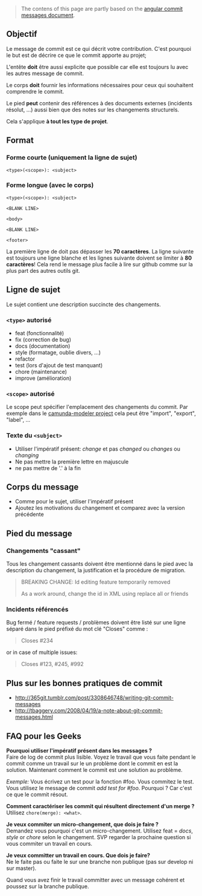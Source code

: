 >The contens of this page are partly based on the [angular commit messages document](https://docs.google.com/document/d/1QrDFcIiPjSLDn3EL15IJygNPiHORgU1_OOAqWjiDU5Y/edit?pli=1).


## Objectif

Le message de commit est ce qui décrit votre contribution.
C'est pourquoi le but est de décrire ce que le commit apporte au projet;

L'entête __doit__ être aussi explicite que possible car elle est toujours lu avec les autres message de commit.

Le corps __doit__ fournir les informations nécessaires pour ceux qui souhaitent comprendre le commit.

Le pied __peut__ contenir des références à des documents externes (incidents résolut, ...) aussi bien que des notes sur les changements structurels.

Cela s'applique __à tout les type de projet__.


## Format

### Forme courte (uniquement la ligne de sujet)

~~~
<type>(<scope>): <subject>
~~~

### Forme longue (avec le corps)

~~~
<type>(<scope>): <subject>

<BLANK LINE>

<body>

<BLANK LINE>

<footer>
~~~

La première ligne de doit pas dépasser les __70 caractères__. La ligne suivante est toujours une ligne blanche et les 
lignes suivante doivent se limiter à __80 caractères__! Cela rend le message plus facile à lire sur github comme sur la 
plus part des autres outils git.

## Ligne de sujet

Le sujet contient une description succincte des changements.

### `<type>` autorisé

 * feat (fonctionnalité)
 * fix (correction de bug)
 * docs (documentation)
 * style (formatage, oublie divers, ...)
 * refactor
 * test (lors d'ajout de test manquant)
 * chore (maintenance)
 * improve (amélioration)

### `<scope>` autorisé

Le scope peut spécifier l'emplacement des changements du commit. Par exemple dans 
le [camunda-modeler project](https://github.com/camunda/camunda-modeler) cela peut être "import", "export", "label", ...

### Texte du `<subject>`

 * Utiliser l'impératif présent: _change_ et pas _changed_ ou _changes_ ou _changing_
 * Ne pas mettre la première lettre en majuscule
 * ne pas mettre de '.' à la fin

## Corps du message

* Comme pour le sujet, utiliser l'impératif présent
* Ajoutez les motivations du changement et comparez avec la version précédente

## Pied du message

### Changements "cassant"

Tous les changement cassants doivent être mentionné dans le pied avec la description du changement, la justification et 
la procédure de migration.

>BREAKING CHANGE: Id editing feature temporarily removed
>
>As a work around, change the id in XML using replace all or friends

### Incidents référencés

Bug fermé / feature requests / problèmes doivent être listé sur une ligne séparé dans le pied préfixé du mot clé 
"Closes" comme :

>   Closes #234

or in case of multiple issues:

>  Closes #123, #245, #992

## Plus sur les bonnes pratiques de commit

 * http://365git.tumblr.com/post/3308646748/writing-git-commit-messages 
 * http://tbaggery.com/2008/04/19/a-note-about-git-commit-messages.html

## FAQ pour les Geeks
**Pourquoi utiliser l'impératif présent dans les messages ?**<br/>
Faire de log de commit plus lisible. Voyez le travail que vous faite pendant le commit comme un travail sur le un 
problème dont le commit en est la solution. Maintenant comment le commit est une solution au problème.

_Exemple:_ Vous écrivez un test pour la fonction #foo. Vous commitez le test. Vous utilisez le message de commit _add 
test for #foo_. Pourquoi ? Car c'est ce que le commit résout.

**Comment caractériser les commit qui résultent directement d'un merge ?**<br/>
Utilisez `chore(merge): <what>`.

**Je veux commiter un micro-changement, que dois je faire ?**<br/>
Demandez vous pourquoi c'est un micro-changement. Utilisez feat = _docs_, _style_ or _chore_ selon le changement. SVP 
regarder la prochaine question si vous commiter un travail en cours.

**Je veux committer un travail en cours. Que dois je faire?**<br/>
Ne le faite pas ou faite le sur une branche non publique (pas sur develop ni sur master).

Quand vous avez finir le travail committer avec un message cohérent et poussez sur la branche publique.

<!-- --- tags: git -->